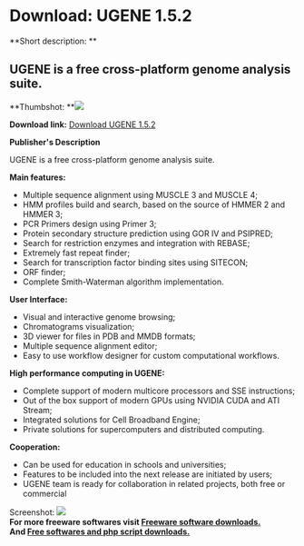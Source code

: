 # Download: UGENE 1.5.2

**Short description: **

## UGENE is a free cross-platform genome analysis suite.

  
**Thumbshot: **![](http://www.freewarefiles.com/screenshot/ugene15_md.jpg)   
  
**Download link:** [Download UGENE 1.5.2](http://freesoftwares.boysofts.com/UGENE_program_52785.html)  
  

**Publisher's Description**  
  

UGENE is a free cross-platform genome analysis suite.

**Main features:**

  * Multiple sequence alignment using MUSCLE 3 and MUSCLE 4; 
  * HMM profiles build and search, based on the source of HMMER 2 and HMMER 3; 
  * PCR Primers design using Primer 3; 
  * Protein secondary structure prediction using GOR IV and PSIPRED; 
  * Search for restriction enzymes and integration with REBASE; 
  * Extremely fast repeat finder; 
  * Search for transcription factor binding sites using SITECON; 
  * ORF finder; 
  * Complete Smith-Waterman algorithm implementation. 

**User Interface:**

  * Visual and interactive genome browsing; 
  * Chromatograms visualization; 
  * 3D viewer for files in PDB and MMDB formats; 
  * Multiple sequence alignment editor; 
  * Easy to use workflow designer for custom computational workflows. 

**High performance computing in UGENE:**

  * Complete support of modern multicore processors and SSE instructions; 
  * Out of the box support of modern GPUs using NVIDIA CUDA and ATI Stream; 
  * Integrated solutions for Cell Broadband Engine; 
  * Private solutions for supercomputers and distributed computing. 

**Cooperation:**

  * Can be used for education in schools and universities; 
  * Features to be included into the next release are initiated by users; 
  * UGENE team is ready for collaboration in related projects, both free or commercial 

  
  
Screenshot: ![](http://www.freewarefiles.com/screenshot/ugene15.jpg)  
**For more freeware softwares visit [Freeware software downloads.](http://freesoftwares.boysofts.com/)**   
**And [Free softwares and php script downloads.](http://www.boysofts.com/)**

